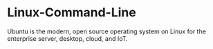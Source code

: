 # Linux-Command-Line
Ubuntu is the modern, open source operating system on Linux for the enterprise server, desktop, cloud, and IoT.
